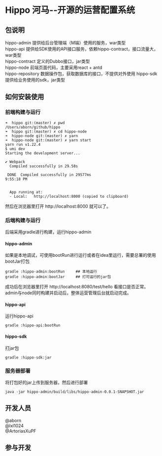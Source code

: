# Hippo 河马--开源的运营配置系统

## 包说明
hippo-admin 提供给后台管理端（M端）使用的服务，war类型  
hippo-api 提供给SDK使用的API接口服务，依赖hippo-contract，接口流量大，war类型  
hippo-contract 定义的Dubbo接口，jar类型  
hippo-node 前端页面代码，主要采用react + antd  
hippo-repository 数据操作包，获取数据库的接口，不提供对外使用
hippo-sdk 提供给业务使用的sdk，jar类型  

## 如何安装使用

### 前端构建与运行
```
➜  hippo git:(master) ✗ pwd
/Users/aborn/github/hippo
➜  hippo git:(master) ✗ cd hippo-node
➜  hippo-node git:(master) ✗ yarn
➜  hippo-node git:(master) ✗ yarn start
yarn run v1.22.4
$ umi dev
Starting the development server...

✔ Webpack
  Compiled successfully in 29.58s

 DONE  Compiled successfully in 29577ms                                                                                        9:55:18 PM


  App running at:
  - Local:   http://localhost:8000 (copied to clipboard)
```
然后在浏览器里打开 http://localhost:8000 就可以了。

### 后端构建与运行
后端采用gradle进行构建，运行hippo-admin

#### hippo-admin
如果是本地调试，可使用bootRun进行运行或者在idea里运行，需要总署的使用bootJar打包
```shell script
gradle :hippo-admin:bootRun     ## 本地运行
gradle :hippo-admin:bootJar     ## 打可运行的jar包
```
成功后在浏览器里打开 http://localhost:8080/test/hello 看接口是否正常。
admin与node同时构建并启动后，整体运营管理后台就启动完成。

#### hippo-api
运行hippo-api
```shell script
gradle :hippo-api:bootRun
```

#### hippo-sdk
打jar包
```shell script
gradle :hippo-sdk:jar
```

### 服务器部署
将打包好的jar上传到服务器，然后进行部署
```shell script
java -jar hippo-admin/build/libs/hippo-admin-0.0.1-SNAPSHOT.jar
```

## 开发人员
@aborn  
@lxl1024  
@ArtoriasXuPF  

## 参与开发
